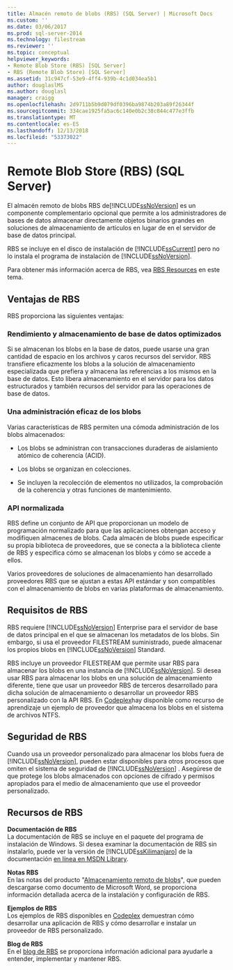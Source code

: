 ```yaml
---
title: Almacén remoto de blobs (RBS) (SQL Server) | Microsoft Docs
ms.custom: ''
ms.date: 03/06/2017
ms.prod: sql-server-2014
ms.technology: filestream
ms.reviewer: ''
ms.topic: conceptual
helpviewer_keywords:
- Remote Blob Store (RBS) [SQL Server]
- RBS (Remote Blob Store) [SQL Server]
ms.assetid: 31c947cf-53e9-4ff4-939b-4c1d034ea5b1
author: douglaslMS
ms.author: douglasl
manager: craigg
ms.openlocfilehash: 2d9711b5b9d079df0396ba9874b203a89f26344f
ms.sourcegitcommit: 334cae1925fa5ac6c140e0b2c38c844c477e3ffb
ms.translationtype: MT
ms.contentlocale: es-ES
ms.lasthandoff: 12/13/2018
ms.locfileid: "53373022"
---
```

# <a name="remote-blob-store-rbs-sql-server"></a>Remote Blob Store (RBS) (SQL Server)
  El almacén remoto de blobs RBS de[!INCLUDE[ssNoVersion](../../includes/ssnoversion-md.md)] es un componente complementario opcional que permite a los administradores de bases de datos almacenar directamente objetos binarios grandes en soluciones de almacenamiento de artículos en lugar de en el servidor de base de datos principal.  
  
 RBS se incluye en el disco de instalación de [!INCLUDE[ssCurrent](../../includes/sscurrent-md.md)] pero no lo instala el programa de instalación de [!INCLUDE[ssNoVersion](../../includes/ssnoversion-md.md)].  
  
 Para obtener más información acerca de RBS, vea [RBS Resources](#rbsresources) en este tema.  
  
## <a name="benefits-of-rbs"></a>Ventajas de RBS  
 RBS proporciona las siguientes ventajas:  
  
### <a name="optimized-database-storage-and-performance"></a>Rendimiento y almacenamiento de base de datos optimizados  
 Si se almacenan los blobs en la base de datos, puede usarse una gran cantidad de espacio en los archivos y caros recursos del servidor. RBS transfiere eficazmente los blobs a la solución de almacenamiento especializada que prefiera y almacena las referencias a los mismos en la base de datos. Esto libera almacenamiento en el servidor para los datos estructurados y también recursos del servidor para las operaciones de base de datos.  
  
### <a name="efficient-management-of-blobs"></a>Una administración eficaz de los blobs  
 Varias características de RBS permiten una cómoda administración de los blobs almacenados:  
  
-   Los blobs se administran con transacciones duraderas de aislamiento atómico de coherencia (ACID).  
  
-   Los blobs se organizan en colecciones.  
  
-   Se incluyen la recolección de elementos no utilizados, la comprobación de la coherencia y otras funciones de mantenimiento.  
  
### <a name="standardized-api"></a>API normalizada  
 RBS define un conjunto de API que proporcionan un modelo de programación normalizado para que las aplicaciones obtengan acceso y modifiquen almacenes de blobs. Cada almacén de blobs puede especificar su propia biblioteca de proveedores, que se conecta a la biblioteca cliente de RBS y especifica cómo se almacenan los blobs y cómo se accede a ellos.  
  
 Varios proveedores de soluciones de almacenamiento han desarrollado proveedores RBS que se ajustan a estas API estándar y son compatibles con el almacenamiento de blobs en varias plataformas de almacenamiento.  
  
## <a name="rbs-requirements"></a>Requisitos de RBS  
 RBS requiere [!INCLUDE[ssNoVersion](../../includes/ssnoversion-md.md)] Enterprise para el servidor de base de datos principal en el que se almacenan los metadatos de los blobs. Sin embargo, si usa el proveedor FILESTREAM suministrado, puede almacenar los propios blobs en [!INCLUDE[ssNoVersion](../../includes/ssnoversion-md.md)] Standard.  
  
 RBS incluye un proveedor FILESTREAM que permite usar RBS para almacenar los blobs en una instancia de [!INCLUDE[ssNoVersion](../../includes/ssnoversion-md.md)]. Si desea usar RBS para almacenar los blobs en una solución de almacenamiento diferente, tiene que usar un proveedor RBS de terceros desarrollado para dicha solución de almacenamiento o desarrollar un proveedor RBS personalizado con la API RBS. En [Codeplex](https://go.microsoft.com/fwlink/?LinkId=210190)hay disponible como recurso de aprendizaje un ejemplo de proveedor que almacena los blobs en el sistema de archivos NTFS.  
  
## <a name="rbs-security"></a>Seguridad de RBS  
 Cuando usa un proveedor personalizado para almacenar los blobs fuera de [!INCLUDE[ssNoVersion](../../includes/ssnoversion-md.md)], pueden estar disponibles para otros procesos que omiten el sistema de seguridad de [!INCLUDE[ssNoVersion](../../includes/ssnoversion-md.md)] . Asegúrese de que protege los blobs almacenados con opciones de cifrado y permisos apropiados para el medio de almacenamiento que use el proveedor personalizado.  
  
##  <a name="rbsresources"></a> Recursos de RBS  
 **Documentación de RBS**  
 La documentación de RBS se incluye en el paquete del programa de instalación de Windows. Si desea examinar la documentación de RBS sin instalarlo, puede ver la versión de [!INCLUDE[ssKilimanjaro](../../includes/sskilimanjaro-md.md)] de la documentación [en línea en MSDN Library](https://go.microsoft.com/fwlink/?LinkId=210192).  
  
 **Notas RBS**  
 En las notas del producto "[Almacenamiento remoto de blobs](https://go.microsoft.com/fwlink/?LinkId=210422)", que pueden descargarse como documento de Microsoft Word, se proporciona información detallada acerca de la instalación y configuración de RBS.  
  
 **Ejemplos de RBS**  
 Los ejemplos de RBS disponibles en [Codeplex](https://go.microsoft.com/fwlink/?LinkId=210190) demuestran cómo desarrollar una aplicación de RBS y cómo desarrollar e instalar un proveedor de RBS personalizado.  
  
 **Blog de RBS**  
 En el [blog de RBS](https://go.microsoft.com/fwlink/?LinkId=210315) se proporciona información adicional para ayudarle a entender, implementar y mantener RBS.  
  
  
